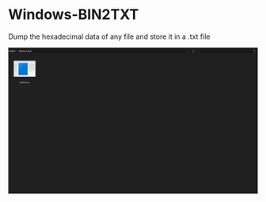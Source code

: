 # Windows-BIN2TXT
Dump the hexadecimal data of any file and store it in a .txt file

![](bin2txt.gif)
